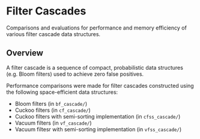 # Filter Cascades
Comparisons and evaluations for performance and memory efficiency of various filter cascade data structures.

Overview
--------
A filter cascade is a sequence of compact, probabilistic data structures (e.g. Bloom filters) used to achieve zero false positives.

Performance comparisons were made for filter cascades constructed using the following space-efficient data structures:

+ Bloom filters (in `bf_cascade/`)
+ Cuckoo filters (in `cf_cascade/`)
+ Cuckoo filters with semi-sorting implementation (in `cfss_cascade/`)
+ Vacuum filters (in `vf_cascade/`)
+ Vacuum filtesr with semi-sorting implementation (in `vfss_cascade/`)

